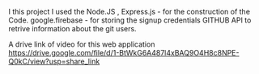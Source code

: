 I this project I used the Node.JS , Express.js - for the construction of the Code.
google.firebase - for storing the signup credentials 
GITHUB API to retrive information about the git users.


A drive link of video for this web application
https://drive.google.com/file/d/1-BtWkG6A487l4xBAQ9O4H8c8NPE-Q0kC/view?usp=share_link
